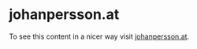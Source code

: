 # johanpersson.at

To see this content in a nicer way visit [johanpersson.at](http://johanpersson.at).
